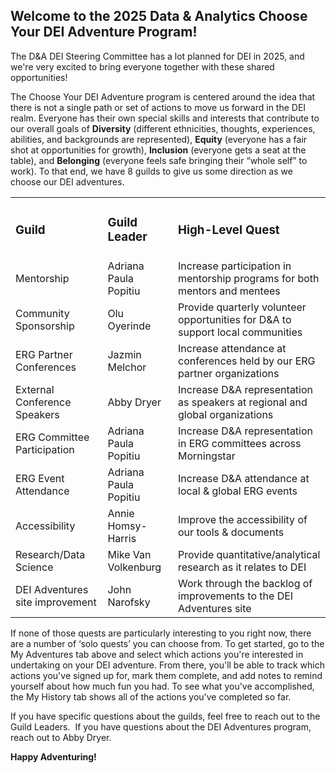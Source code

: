 ## **Welcome to the 2025 Data & Analytics Choose Your DEI Adventure Program!**

The D&A DEI Steering Committee has a lot planned for DEI in 2025, and we're very excited to bring everyone together with these shared opportunities!

The Choose Your DEI Adventure program is centered around the idea that there is not a single path or set of actions to move us forward in the DEI realm. Everyone has their own special skills and interests that contribute to our overall goals of **Diversity** (different ethnicities, thoughts, experiences, abilities, and backgrounds are represented), **Equity** (everyone has a fair shot at opportunities for growth), **Inclusion** (everyone gets a seat at the table), and **Belonging** (everyone feels safe bringing their “whole self” to work). To that end, we have 8 guilds to give us some direction as we choose our DEI adventures.

<table><tbody><tr><td><h3>Guild</h3></td><td><h3>Guild Leader</h3></td><td><h3>High-Level Quest</h3></td></tr><tr><td>Mentorship</td><td>Adriana Paula Popitiu</td><td>Increase participation in mentorship programs for both mentors and mentees</td></tr><tr><td>Community Sponsorship</td><td>Olu Oyerinde</td><td>Provide quarterly volunteer opportunities for D&amp;A to support local communities</td></tr><tr><td>ERG Partner Conferences</td><td>Jazmin Melchor</td><td>Increase attendance at conferences held by our ERG partner organizations</td></tr><tr><td>External Conference Speakers</td><td>Abby Dryer</td><td>Increase D&amp;A representation as speakers at regional and global organizations</td></tr><tr><td>ERG Committee Participation</td><td>Adriana Paula Popitiu</td><td>Increase D&amp;A representation in ERG committees across Morningstar</td></tr><tr><td>ERG Event Attendance</td><td>Adriana Paula Popitiu</td><td>Increase D&amp;A attendance at local &amp; global ERG events</td></tr><tr><td>Accessibility</td><td>Annie Homsy-Harris</td><td>Improve the accessibility of our tools &amp; documents</td></tr><tr><td>Research/Data Science</td><td>Mike Van Volkenburg</td><td>Provide quantitative/analytical research as it relates to DEI</td></tr><tr><td>DEI Adventures site improvement</td><td>John Narofsky</td><td>Work through the backlog of improvements to the DEI Adventures site</td></tr></tbody></table>

If none of those quests are particularly interesting to you right now, there are a number of ‘solo quests’ you can choose from. To get started, go to the My Adventures tab above and select which actions you're interested in undertaking on your DEI adventure. From there, you'll be able to track which actions you've signed up for, mark them complete, and add notes to remind yourself about how much fun you had. To see what you've accomplished, the My History tab shows all of the actions you've completed so far.

If you have specific questions about the guilds, feel free to reach out to the Guild Leaders.  If you have questions about the DEI Adventures program, reach out to Abby Dryer.

**Happy Adventuring!**
